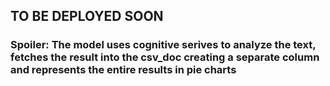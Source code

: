 ## TO BE DEPLOYED SOON
### Spoiler: The model uses cognitive serives to analyze the text, fetches the result into the csv_doc creating a separate column and represents the entire results in pie charts
